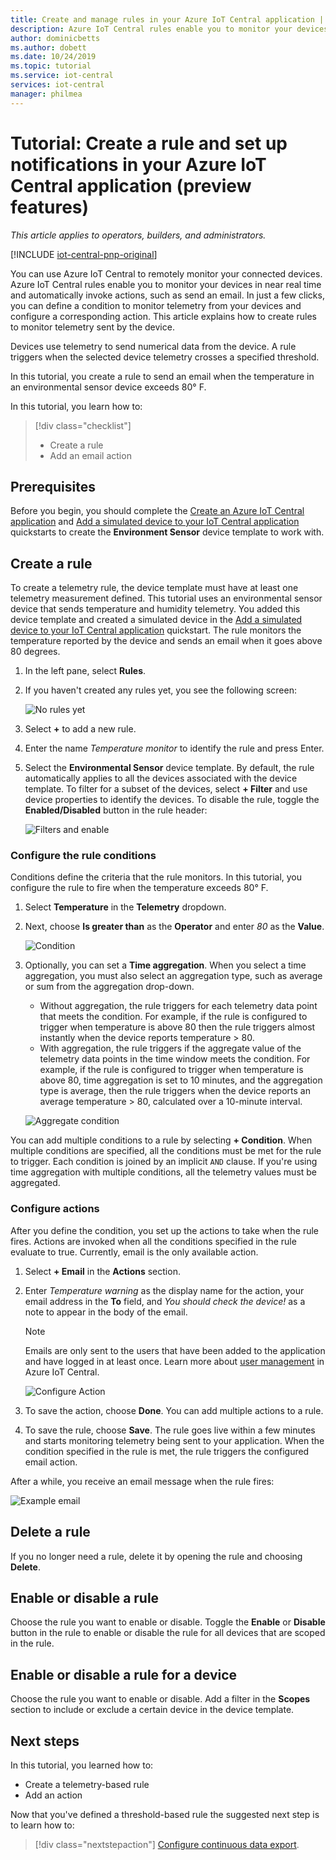 ```yaml
---
title: Create and manage rules in your Azure IoT Central application | Microsoft Docs
description: Azure IoT Central rules enable you to monitor your devices in near real time and to automatically invoke actions, such as sending an email, when the rule triggers.
author: dominicbetts
ms.author: dobett
ms.date: 10/24/2019
ms.topic: tutorial
ms.service: iot-central
services: iot-central
manager: philmea
---
```


# Tutorial: Create a rule and set up notifications in your Azure IoT Central application (preview features)

*This article applies to operators, builders, and administrators.*

[!INCLUDE [iot-central-pnp-original](../../../includes/iot-central-pnp-original-note.md)]

You can use Azure IoT Central to remotely monitor your connected devices. Azure IoT Central rules enable you to monitor your devices in near real time and automatically invoke actions, such as send an email. In just a few clicks, you can define a condition to monitor telemetry from your devices and configure a corresponding action. This article explains how to create rules to monitor telemetry sent by the device.

Devices use telemetry to send numerical data from the device. A  rule triggers when the selected device telemetry crosses a specified threshold.

In this tutorial, you create a rule to send an email when the temperature in an environmental sensor device exceeds 80&deg; F.

In this tutorial, you learn how to:

> [!div class="checklist"]
> * Create a rule
> * Add an email action

## Prerequisites

Before you begin, you should complete the [Create an Azure IoT Central application](./quick-deploy-iot-central.md) and [Add a simulated device to your IoT Central application](./quick-create-pnp-device.md) quickstarts to create the **Environment Sensor** device template to work with.

## Create a rule

To create a telemetry rule, the device template must have at least one telemetry measurement defined. This tutorial uses an environmental sensor device that sends temperature and humidity telemetry. You added this device template and created a simulated device in the [Add a simulated device to your IoT Central application](./quick-create-pnp-device.md) quickstart. The rule monitors the temperature reported by the device and sends an email when it goes above 80 degrees.

1. In the left pane, select **Rules**.

1. If you haven't created any rules yet, you see the following screen:

    ![No rules yet](media/tutorial-create-telemetry-rules/rules-landing-page1.png)

1. Select **+** to add a new rule.

1. Enter the name _Temperature monitor_ to identify the rule and press Enter.

1. Select the **Environmental Sensor** device template. By default, the rule automatically applies to all the devices associated with the device template. To filter for a subset of the devices, select **+ Filter** and use device properties to identify the devices. To disable the rule, toggle the **Enabled/Disabled** button in the rule header:

    ![Filters and enable](media/tutorial-create-telemetry-rules/device-filters.png)

### Configure the rule conditions

Conditions define the criteria that the rule monitors. In this tutorial, you configure the rule to fire when the temperature exceeds  80&deg; F.

1. Select **Temperature** in the **Telemetry** dropdown.

1. Next, choose **Is greater than** as the **Operator** and enter _80_ as the **Value**.

    ![Condition](media/tutorial-create-telemetry-rules/condition-filled-out1.png)

1. Optionally, you can set a **Time aggregation**. When you select a time aggregation, you must also select an aggregation type, such as average or sum from the aggregation drop-down.

    * Without aggregation, the rule triggers for each telemetry data point that meets the condition. For example, if the rule is configured to trigger when temperature is above 80 then the rule triggers almost instantly when the device reports temperature > 80.
    * With aggregation, the rule triggers if the aggregate value of the telemetry data points in the time window meets the condition. For example, if the rule is configured to trigger when temperature is above 80, time aggregation is set to 10 minutes, and the aggregation type is average, then the rule triggers when the device reports an average temperature > 80, calculated over a 10-minute interval.

     ![Aggregate condition](media/tutorial-create-telemetry-rules/aggregate-condition-filled-out1.png)

You can add multiple conditions to a rule by selecting **+ Condition**. When multiple conditions are specified, all the conditions must be met for the rule to trigger. Each condition is joined by an implicit `AND` clause. If you're using time aggregation with multiple conditions, all the telemetry values must be aggregated.

### Configure actions

After you define the condition, you set up the actions to take when the rule fires. Actions are invoked when all the conditions specified in the rule evaluate to true. Currently, email is the only available action.

1. Select **+ Email** in the **Actions** section.

1. Enter _Temperature warning_ as the display name for the action, your email address in the **To** field, and _You should check the device!_ as a note to appear in the body of the email.

    > [!NOTE]
    > Emails are only sent to the users that have been added to the application and have logged in at least once. Learn more about [user management](howto-administer.md) in Azure IoT Central.

   ![Configure Action](media/tutorial-create-telemetry-rules/configure-action1.png)

1. To save the action, choose **Done**. You can add multiple actions to a rule.

1. To save the rule, choose **Save**. The rule goes live within a few minutes and starts monitoring telemetry being sent to your application. When the condition specified in the rule is met, the rule triggers the configured email action.

After a while, you receive an email message when the rule fires:

![Example email](media/tutorial-create-telemetry-rules/email.png)

## Delete a rule

If you no longer need a rule, delete it by opening the rule and choosing **Delete**.

## Enable or disable a rule

Choose the rule you want to enable or disable. Toggle the **Enable** or **Disable** button in the rule to enable or disable the rule for all devices that are scoped in the rule.

## Enable or disable a rule for a device

Choose the rule you want to enable or disable. Add a filter in the **Scopes** section to include or exclude a certain device in the device template.

## Next steps

In this tutorial, you learned how to:

* Create a telemetry-based rule
* Add an action

Now that you've defined a threshold-based rule the suggested next step is to learn how to:

> [!div class="nextstepaction"]
> [Configure continuous data export](./howto-export-data.md).
